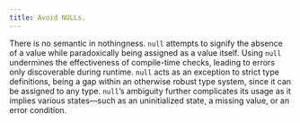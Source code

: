 ```yaml
---
title: Avoid NULLs.
---
```


There is no semantic in nothingness.
`null` attempts to signify the absence of a value while paradoxically being assigned as a value itself. Using `null` undermines the effectiveness of compile-time checks, leading to errors only discoverable during runtime. `null` acts as an exception to strict type definitions, being a gap within an otherwise robust type system, since it can be assigned to any type. `null`’s ambiguity further complicates its usage as it implies various states—such as an uninitialized state, a missing value, or an error condition.
